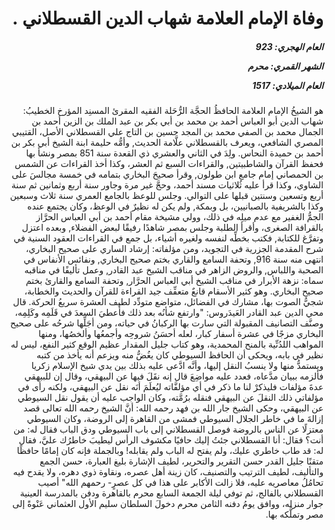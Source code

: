 <h1 dir="rtl">وفاة الإمام العلامة شهاب الدين القسطلاني .</h1>

<h5 dir="rtl">العام الهجري:  923

الشهر القمري: محرم

العام الميلادي: 1517</h5>

<p dir="rtl">هو الشيخُ الإمام العلامة الحافظُ الحجَّة الرُّحَلة الفقيه المقرئ المسنِد المؤرخ الخطيبُ: شهاب الدين أبو العباس أحمد بن محمد بن أبي بكر بن عبد الملك بن الزين أحمد بن الجمال محمد بن الصفي محمد بن المجد حسين بن التاج علي القسطلاني الأصل، القتيبي المصري الشافعي، ويعرف بالقسطلاني علَّامة الحديث, وأمُّه حليمة ابنة الشيخ أبي بكر بن أحمد بن حميدة النحاس. ولِدَ في الثاني والعشري ذي القعدة سنة 851 بمصر ونشأ بها فحفظ القرآن والشاطبيتين, والقراءات السبع ثم العشر، وكذا أخذ القراءات عن الشمس بن الحمصاني إمام جامع ابن طولون, وقرأ صحيحَ البخاري بتمامه في خمسة مجالسَ على الشاوي، وكذا قرأ عليه ثُلاثيات مسند أحمد، وحجَّ غير مرة وجاور سنة أربع وثمانين ثم سنة أربع وتسعين وسنتين قبلها على التوالي. وجلس للوعظ بالجامع العمري سنة ثلاث وسبعين وكذا بالشريفية بالصبانيين، بل وبمكة, ولم يكن له نظيرٌ في الوعظ، وكان يجتمع عنده الجمُّ الغفير مع عدم ميلِه في ذلك، وولي مشيخة مقام أحمد بن أبي العباس الحرَّاز بالقرافة الصغرى، وأقرأ الطلبة وجلس بمصر شاهدًا رفيقًا لبعض الفضلاء, وبعده اعتزل وتفرَّغ للكتابة, فكتب بخطِّه لنفسه ولغيره أشياء، بل جمع في القراءات العقود السنية في شرح المقدمة الجزرية في التجويد، ومن مؤلفاته: إرشاد الساري على صحيح البخاري، انتهى منه سنة 916, وتحفة السامع والقاري بختم صحيح البخاري, ونفائس الأنفاس في الصحبة واللباس, والروض الزاهر في مناقب الشيخ عبد القادر, وعمل تأليفًا في مناقبه سماه: نزهة الأبرار في مناقب الشيخ أبي العباس الحرَّار, وتحفة السامع والقارئ بختم صحيح البخاري. وهو كثير الأسقام قانعٌ متعفِّف جيد القراءة للقرآن والحديث والخطابة، شجيُّ الصوت بها، مشارك في الفضائل، متواضع متودِّد لطيف العشرة سريعُ الحركة. قال محي الدين عبد القادر العَيدَروس: "وارتفع شأنُه بعد ذلك فأُعطيَ السعدَ في قَلَمِه وكَلِمِه، وصنَّف التصانيف المقبولة التي سارت بها الركبانُ في حياته، ومن أجَلِّها شرحُه على صحيح البخاري مزجًا في عشرة أسفار كبار، لعله أحسَنُ شروحِه وأجمعُها وألخصُها، ومنها المواهب اللدُنِّية بالمنح المحمدية، وهو كتاب جليل المقدار عظيم الوقع كثير النفع، ليس له نظير في بابه، ويحكى أن الحافظ السيوطي كان يغُضُّ منه ويزعم أنه يأخذ من كتبه ويستمدُّ منها ولا ينسبُ النقل إليها، وأنَّه ادَّعى عليه بذلك بين يدي شيخ الإسلام زكريا فألزمه ببيان مدَّعاه، فعدد عليه مواضِعَ قال إنه نقَلَ فيها عن البيهقي، وقال إن للبيهقي عدةَ مؤلفات فليذكرْ لنا ما ذكر في أي مؤلفَّاته ليُعلَمَ أنَه نقل عن البيهقي، ولكنه رأى في مؤلفاتي ذلك النقلَ عن البيهقي فنقله برُمَّته، وكان الواجب عليه أن يقول نقل السيوطي عن البيهقي، وحكى الشيخ جار الله بن فهد رحمه الله: أنَّ الشيخ رحمه الله تعالى قصد إزالةَ ما في خاطر الجلال السيوطي فمشى من القاهرة إلى الروضة، وكان السيوطي معتزلًا عن الناس بالروضة فوصل القسطلاني إلى باب السيوطي ودق الباب فقال له: من أنت؟ فقال: أنا القسطلاني جئتُ إليك حافيًا مكشوف الرأس ليطيبَ خاطرُك عليَّ، فقال له: قد طاب خاطري عليك، ولم يفتح له الباب ولم يقابله! وبالجملة فإنه كان إمامًا حافظًا متقنًا جليل القدر حسن التقرير والتحرير، لطيف الإشارة بليغ العبارة، حسن الجمع والتأليف، لطيف الترتيب والتصنيف، كان زينة أهل عصره، ونقاوة ذوي دهره، ولا يقدح فيه تحامُلُ معاصريه عليه، فلا زالت الأكابر على هذا في كل عصرٍ- رحمهم الله" أصيب القسطلاني بالفالج، ثم توفي ليلة الجمعة السابع محرم بالقاهرة ودفن بالمدرسة العينية جوار منزله، ووافق يومُ دفنه الثامن محرم دخولَ السلطان سليم الأول العثماني عَنْوةً إلى مصر وتملُّكه بها.</p></br>

